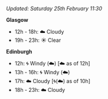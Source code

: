 *Updated: Saturday 25th February 11:30*

**Glasgow**

* 12h - 18h: :cloud: Cloudy
* 19h - 23h: :sunny: Clear

**Edinburgh**

* 12h: :cyclone: Windy (:cloud:) [:cloud: as of 12h]
* 13h - 16h: :cyclone: Windy (:cloud:)
* 17h: :cloud: Cloudy [:cyclone:(:cloud:) as of 10h]
* 18h - 23h: :cloud: Cloudy
